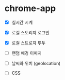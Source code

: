 <h1>chrome-app</h1>

- [x] 실시간 시계

- [x] 로컬 스토리지 로그인

- [x] 로컬 스트로지 투두

- [ ] 랜덤 배경 이미지

- [ ] 날씨와 위치 (geolocation)

- [ ] CSS
